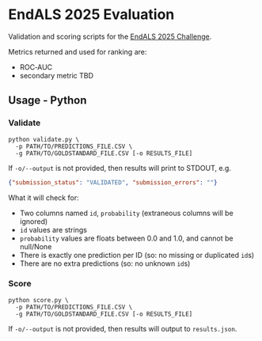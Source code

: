# EndALS 2025 Evaluation
Validation and scoring scripts for the [EndALS 2025 Challenge](https://www.synapse.org/EndALS_2025).

Metrics returned and used for ranking are:

* ROC‑AUC
* secondary metric TBD

## Usage - Python

### Validate

```text
python validate.py \
  -p PATH/TO/PREDICTIONS_FILE.CSV \
  -g PATH/TO/GOLDSTANDARD_FILE.CSV [-o RESULTS_FILE]
```
If `-o/--output` is not provided, then results will print
to STDOUT, e.g.

```json
{"submission_status": "VALIDATED", "submission_errors": ""}
```

What it will check for:

- Two columns named `id`, `probability` (extraneous columns 
  will be ignored)
- `id` values are strings
- `probability` values are floats between 0.0 
  and 1.0, and cannot be null/None
- There is exactly one prediction per ID (so: no missing
  or duplicated `id`s)
- There are no extra predictions (so: no unknown `id`s)

### Score

```text
python score.py \
  -p PATH/TO/PREDICTIONS_FILE.CSV \
  -g PATH/TO/GOLDSTANDARD_FILE.CSV [-o RESULTS_FILE]
```

If `-o/--output` is not provided, then results will output
to `results.json`.

